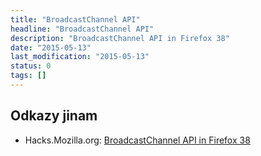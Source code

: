 ```yaml
---
title: "BroadcastChannel API"
headline: "BroadcastChannel API"
description: "BroadcastChannel API in Firefox 38"
date: "2015-05-13"
last_modification: "2015-05-13"
status: 0
tags: []
---
```


## Odkazy jinam

  - Hacks.Mozilla.org: [BroadcastChannel API in Firefox 38](https://hacks.mozilla.org/2015/02/broadcastchannel-api-in-firefox-38/)